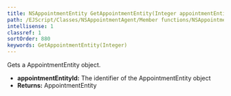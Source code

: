 ```yaml
---
title: NSAppointmentEntity GetAppointmentEntity(Integer appointmentEntityId)
path: /EJScript/Classes/NSAppointmentAgent/Member functions/NSAppointmentEntity GetAppointmentEntity(Integer p_0)
intellisense: 1
classref: 1
sortOrder: 880
keywords: GetAppointmentEntity(Integer)
---
```



Gets a AppointmentEntity object.



* **appointmentEntityId:** The identifier of the AppointmentEntity object
* **Returns:** AppointmentEntity


